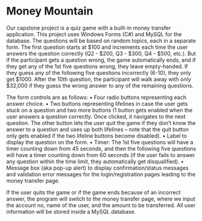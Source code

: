 # Money Mountain
Our capstone project is a quiz game with a built-in money transfer application. This project uses Windows Forms (C#) and MySQL for the database. The questions will be based on random topics, each in a separate form. The first question starts at $100 and increments each time the user answers the question correctly (Q2 - $200, Q3 - $300, Q4 - $500, etc.). But if the participant gets a question wrong, the game automatically ends, and if they get any of the 1st five questions wrong, they leave empty-handed. If they guess any of the following five questions incorrectly (6-10), they only get $1000. After the 10th question, the participant will walk away with only $32,000 if they guess the wrong answer to any of the remaining questions.

The form controls are as follows: 
•	Four radio buttons representing each answer choice.
•	Two buttons representing lifelines in case the user gets stuck on a question and two more buttons (1 button gets enabled when the user answers a question correctly. Once clicked, it navigates to the next question. The other button lets the user quit the game if they don’t know the answer to a question and uses up both lifelines – note that the quit button only gets enabled if the two lifeline buttons become disabled).
•	Label to display the question on the form.
•	Timer: The 1st five questions will have a timer counting down from 45 seconds, and then the following five questions will have a timer counting down from 60 seconds (if the user fails to answer any question within the time limit, they automatically get disqualified). 
•	Message box (aka pop-up alert) to display confirmation/status messages and validation error messages for the login/registration pages leading to the money transfer page.

If the user quits the game or if the game ends because of an incorrect answer, the program will switch to the money transfer page, where we input the account no, name of the user, and the amount to be transferred. All user information will be stored inside a MySQL database. 
